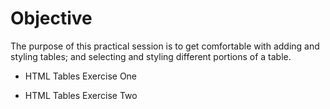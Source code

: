 # Objective

The purpose of this practical session is to get comfortable with adding and styling tables; and selecting and styling different portions of a table.

- HTML Tables Exercise One

- HTML Tables Exercise Two
